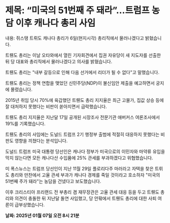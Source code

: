 # **제목: “미국의 51번째 주 돼라”…트럼프 농담 이후 캐나다 총리 사임**

  내용: 쥐스탱 트뤼도 캐나다 총리가 6일(현지시각) 총리직에서 물러나겠다고 밝혔습니다.

트뤤도 총리는 이날 오타와에서 열린 기자회견에서 집권 자유당이 새 지도자를 선출한 뒤 당 대표와 총리직에서 물러나겠다고 의사를 밝혔습니다.

트뤤도 총리는 "내부 갈등으로 인해 다음 선거에서 리더가 될 수 없다"고 말했습니다.

트뤤도 총리는 정책 연합을 맺었던 신민주당(NDP)이 불신임안 제출을 예고하면서 궁지에 몰렸습니다.

2015년 취임 당시 70%에 육갑했던 트뤤도 총리 지지율은 최근 고물가, 집값 상승 등에 잘 대처하지 못했다는 비판이 쏟아지면서 급락했습니다.

트뤤도 총리 지지율은 지난달 17일 공개된 시장조사 전문기관 애버커스 여론조사에서 19%를 기록했습니다.

트뤤도 총리의 사임에는 도널드 트럼프 2기 행정부 출범에 적절히 대응하지 못했다는 비판도 영향을 끼쳤다는 분석입니다.

도널드 트럼프 미국 대통령 당선인은 캐나다 정부가 미국으로의 이민자와 마약류 유입을 막지 않는다면 모든 캐나다산 수입품에 25% 관세를 부과하겠다고 위협했습니다.

미 폭스뉴스는 트럼프 당선인이 지난 11월 29일 플로리다주 마러라고 자택을 찾은 트뤼도 총리와 만찬에서 고율 관세 부과가 캐나다 경제를 죽일 것이라고 호소하자 "미국의 51번째 주가 돼라"는 농담을 건넸다고 보도했습니다.

이후 크리스티아 프리랜드 전 부총리 겸 재무장관은 고율 관세 대응 등을 두고 트뤤도 총리와 의견이 충돌한 뒤 지난달 돌연 사임했고, 당 안팎에서 트뤤도 총리에 대한 사퇴 여론이 급부상했습니다.

  **날짜: 2025년 01월 07일 오전 8시 21분**